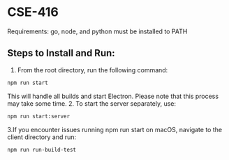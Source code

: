 # CSE-416

Requirements:
go, node, and python must be installed to PATH

## Steps to Install and Run:

1. From the root directory, run the following command:
```bash
npm run start
```

This will handle all builds and start Electron. Please note that this process may take some time.
2. To start the server separately, use:
```bash
npm run start:server
```

3.If you encounter issues running npm run start on macOS, navigate to the client directory and run:
```bash
npm run run-build-test
```
